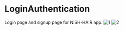 # LoginAuthentication
Login page and signup page for NISH-HAIR app.
![1](https://user-images.githubusercontent.com/68817698/177004088-93261fa5-999e-4488-ba2a-3447f4c86f29.png)
![2](https://user-images.githubusercontent.com/68817698/177004091-17937f6b-94d4-4a70-8967-edff86ccc945.png)
